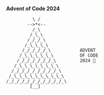 **Advent of Code 2024**

              \ /
            -->*<--
              /_\
             /_\_\
            /_/_/_\             
           /_\_\_\_\            
          /_/_/_/_/_\           ADVENT
         /_\_\_\_\_\_\          OF CODE
        /_/_/_/_/_/_/_\         2024 🎁
       /_\_\_\_\_\_\_\_\        
      /_/_/_/_/_/_/_/_/_\
     /_\_\_\_\_\_\_\_\_\_\
    /_/_/_/_/_/_/_/_/_/_/_\
             [__]
